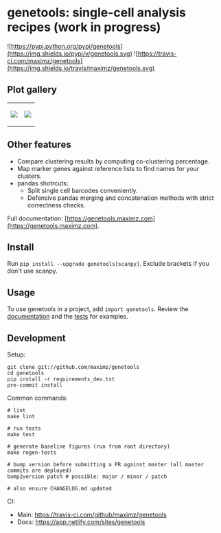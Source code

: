 # genetools: single-cell analysis recipes (work in progress)

![https://pypi.python.org/pypi/genetools](https://img.shields.io/pypi/v/genetools.svg)
![https://travis-ci.com/maximz/genetools](https://img.shields.io/travis/maximz/genetools.svg)

## Plot gallery

<table>
<tr>
<td>

[![](tests/baseline/test_umap_scatter_discrete.png)](https://github.com/maximz/genetools/blob/master/tests/test_plots.py)

</td>
<td>

[![](tests/baseline/test_horizontal_stacked_bar_plot.png)](https://github.com/maximz/genetools/blob/master/tests/test_plots.py)

</td>
</tr>
</table>

## Other features

* Compare clustering results by computing co-clustering percentage.
* Map marker genes against reference lists to find names for your clusters.
* pandas shotrcuts:
  * Split single cell barcodes conveniently.
  * Defensive pandas merging and concatenation methods with strict correctness checks.

Full documentation: [https://genetools.maximz.com](https://genetools.maximz.com).

## Install

Run `pip install --upgrade genetools[scanpy]`. Exclude brackets if you don't use scanpy.

## Usage

To use genetools in a project, add `import genetools`. Review the [documentation](https://genetools.maximz.com) and the [tests](https://github.com/maximz/genetools/tree/master/tests) for examples.

## Development

Setup:

```
git clone git://github.com/maximz/genetools
cd genetools
pip install -r requirements_dev.txt
pre-commit install
```

Common commands:

```
# lint
make lint

# run tests
make test

# generate baseline figures (run from root directory)
make regen-tests

# bump version before submitting a PR against master (all master commits are deployed)
bump2version patch # possible: major / minor / patch

# also ensure CHANGELOG.md updated
```

CI:
- Main: https://travis-ci.com/github/maximz/genetools
- Docs: https://app.netlify.com/sites/genetools
